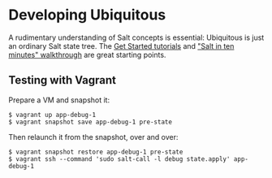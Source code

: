 # Developing Ubiquitous

A rudimentary understanding of Salt concepts is essential: Ubiquitous is just an ordinary Salt state tree. The [Get Started tutorials](https://docs.saltstack.com/en/getstarted/) and ["Salt in ten minutes" walkthrough](https://docs.saltstack.com/en/latest/topics/tutorials/walkthrough.html) are great starting points.

## Testing with Vagrant

Prepare a VM and snapshot it:

```
$ vagrant up app-debug-1
$ vagrant snapshot save app-debug-1 pre-state
```

Then relaunch it from the snapshot, over and over:

```
$ vagrant snapshot restore app-debug-1 pre-state
$ vagrant ssh --command 'sudo salt-call -l debug state.apply' app-debug-1
```

